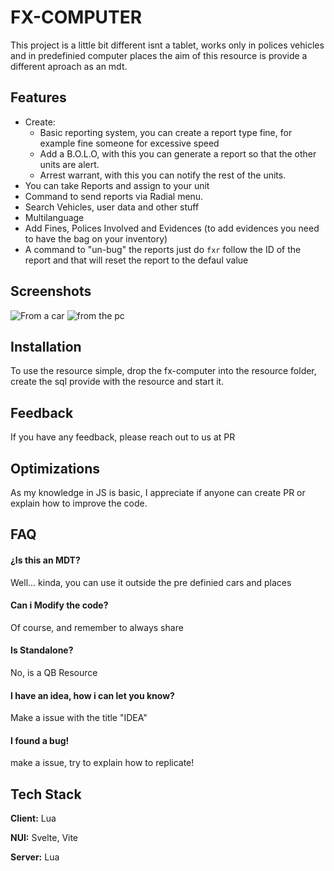 
# FX-COMPUTER

This project is a little bit different isnt a tablet, works only in polices vehicles and in predefinied computer places
the aim of this resource is provide a different aproach as an mdt.



## Features

- Create:
    - Basic reporting system, you can create a report type fine, for example fine someone for excessive speed 
    - Add a B.O.L.O, with this you can generate a report so that the other units are alert.
    - Arrest warrant, with this you can notify the rest of the units.
- You can take Reports and assign to your unit
- Command to send reports via Radial menu.
- Search Vehicles, user data and other stuff
- Multilanguage
- Add Fines, Polices Involved and Evidences (to add evidences you need to have the bag on your inventory)
- A command to "un-bug" the reports just do ```fxr``` follow the ID of the report and that will reset the report to the defaul value


## Screenshots

![From a car](https://img001.prntscr.com/file/img001/SUuyBafxQLyjNCktzDm_KQ.png)
![from the pc](https://img001.prntscr.com/file/img001/-xyHXPwFSaGCIamAU8RLLw.png)


## Installation

To use the resource simple, drop the fx-computer into the resource folder, create the sql provide with the resource and start it.

    
## Feedback

If you have any feedback, please reach out to us at PR


## Optimizations

As my knowledge in JS is basic, I appreciate if anyone can create PR or explain how to improve the code.
## FAQ

#### ¿Is this an MDT?

Well... kinda, you can use it outside the pre definied cars and places

#### Can i Modify the code?

Of course, and remember to always share 

#### Is Standalone?

No, is a QB Resource

#### I have an idea, how i can let you know?

Make a issue with the title "IDEA"

#### I found a bug!

make a issue, try to explain how to replicate!
## Tech Stack

**Client:** Lua

**NUI:** Svelte, Vite

**Server:** Lua

